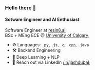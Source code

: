 ### Hello there 👋

#### Sotware Engineer and AI Enthusiast

Software Engineer at <a href="https://resin8.ai" target="_blank">resin8.ai</a>;<br>
BSc + MEng ECE @ <a href="https://www.ucalgary.ca" target="_blank">University of Calgary</a>;<br>

- ⚙️ Languages: `.py`, `.js`, `.c`, `.cpp`, `.java`
- 🛠️ Backend Engineering
- 🧠 Deep Learning + NLP
- 💬 Reach out via LinkedIn [/in/jashdubal](https://www.linkedin.com/in/jashdubal/);<br>
